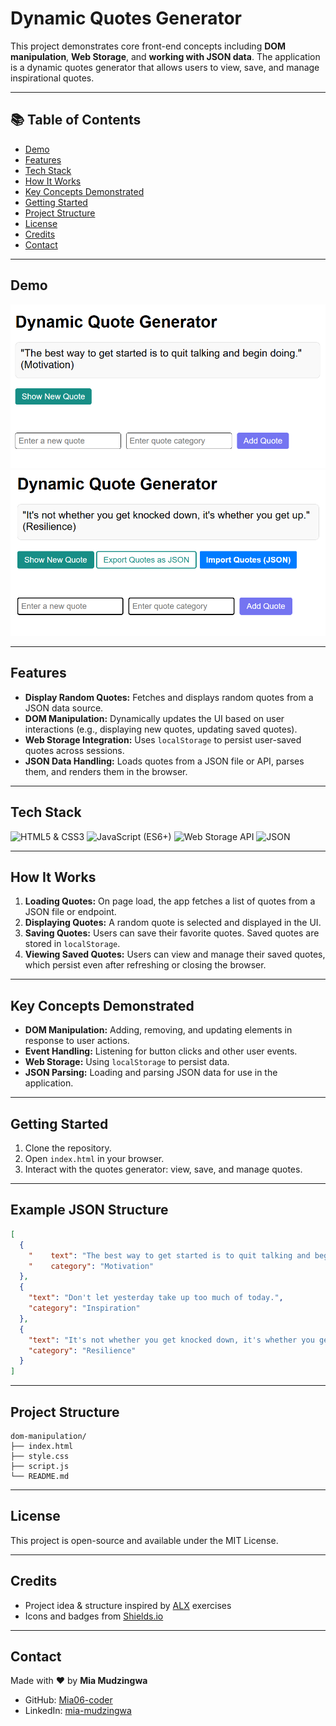 # Dynamic Quotes Generator

This project demonstrates core front-end concepts including **DOM manipulation**, **Web Storage**, and **working with JSON data**. The application is a dynamic quotes generator that allows users to view, save, and manage inspirational quotes.

---

## 📚 Table of Contents

- [Demo](#demo)
- [Features](#features)
- [Tech Stack](#tech-stack)
- [How It Works](#how-it-works)
- [Key Concepts Demonstrated](#key-concepts-demonstrated)
- [Getting Started](#getting-started)
- [Project Structure](#project-structure)
- [License](#license)
- [Credits](#credits)
- [Contact](#contact)

---

## Demo

![Screenshot](./assets/images/image1.png)
![Screenshot](./assets/images/image2.png)

---

## Features

- **Display Random Quotes:** Fetches and displays random quotes from a JSON data source.
- **DOM Manipulation:** Dynamically updates the UI based on user interactions (e.g., displaying new quotes, updating saved quotes).
- **Web Storage Integration:** Uses `localStorage` to persist user-saved quotes across sessions.
- **JSON Data Handling:** Loads quotes from a JSON file or API, parses them, and renders them in the browser.

---

## Tech Stack

![HTML5 & CSS3](https://img.shields.io/badge/HTML5%20%26%20CSS3-Structure%20%26%20Styling-orange?logo=html5&logoColor=white)
![JavaScript (ES6+)](<https://img.shields.io/badge/JavaScript%20(ES6%2B)-App%20Logic%2C%20DOM%20%26%20Storage-yellow?logo=javascript&logoColor=white>)
![Web Storage API](https://img.shields.io/badge/Web%20Storage%20API-Save%20%26%20Retrieve%20Quotes-blue?logo=webcomponents&logoColor=white)
![JSON](https://img.shields.io/badge/JSON-Data%20Format%20for%20Quotes-lightgrey?logo=json&logoColor=white)

---

## How It Works

1. **Loading Quotes:** On page load, the app fetches a list of quotes from a JSON file or endpoint.
2. **Displaying Quotes:** A random quote is selected and displayed in the UI.
3. **Saving Quotes:** Users can save their favorite quotes. Saved quotes are stored in `localStorage`.
4. **Viewing Saved Quotes:** Users can view and manage their saved quotes, which persist even after refreshing or closing the browser.

---

## Key Concepts Demonstrated

- **DOM Manipulation:** Adding, removing, and updating elements in response to user actions.
- **Event Handling:** Listening for button clicks and other user events.
- **Web Storage:** Using `localStorage` to persist data.
- **JSON Parsing:** Loading and parsing JSON data for use in the application.

---

## Getting Started

1. Clone the repository.
2. Open `index.html` in your browser.
3. Interact with the quotes generator: view, save, and manage quotes.

---

## Example JSON Structure

```json
[
  {
    "    text": "The best way to get started is to quit talking and begin doing.",
    "    category": "Motivation"
  },
  {
    "text": "Don't let yesterday take up too much of today.",
    "category": "Inspiration"
  },
  {
    "text": "It's not whether you get knocked down, it's whether you get up.",
    "category": "Resilience"
  }
]
```

---

## Project Structure

```
dom-manipulation/
├── index.html
├── style.css
├── script.js
└── README.md
```

---

## License

This project is open-source and available under the MIT License.

---

## Credits

- Project idea & structure inspired by [ALX](https://www.alxafrica.com/) exercises
- Icons and badges from [Shields.io](https://shields.io/)

---

## Contact

Made with ❤️ by **Mia Mudzingwa**

- GitHub: [Mia06-coder](https://github.com/Mia06-coder)
- LinkedIn: [mia-mudzingwa](https://www.linkedin.com/in/mia-mudzingwa)
